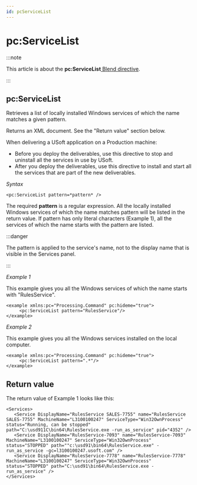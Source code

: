 ```yaml
---
id: pcServiceList
---
```


# pc:ServiceList




:::note

This article is about the **pc:ServiceList**[ Blend directive](/docs/Repositories/Blend_directives).

:::

## **pc:ServiceList**

Retrieves a list of locally installed Windows services of which the name matches a given pattern.

Returns an XML document. See the "Return value" section below.

When delivering a USoft application on a Production machine:

- Before you deploy the deliverables, use this directive to stop and uninstall all the services in use by USoft.
- After you deploy the deliverables, use this directive to install and start all the services that are part of the new deliverables.

*Syntax*

```
<pc:ServiceList pattern=*pattern* />
```

The required **pattern** is a regular expression. All the locally installed Windows services of which the name matches pattern will be listed in the return value. If pattern has only literal characters (Example 1), all the services of which the name starts with the pattern are listed.


:::danger

The pattern is applied to the service's name, not to the display name that is visible in the Services panel.

:::

*Example 1*

This example gives you all the Windows services of which the name starts with "RulesService".

```language-xml
<example xmlns:pc="Processing.Command" pc:hideme="true">
     <pc:ServiceList pattern="RulesService"/>
</example>
```

*Example 2*

This example gives you all the Windows services installed on the local computer.

```language-xml
<example xmlns:pc="Processing.Command" pc:hideme="true">
     <pc:ServiceList pattern=".*"/>
</example>
```

## Return value

The return value of Example 1 looks like this:

```language-xml
<Services>
   <Service DisplayName="RulesService SALES-7755" name="RulesService SALES-7755" MachineName="L3100100247" ServiceType="Win32OwnProcess" status="Running, can be stopped" path="C:\usd911C\bin64\RulesService.exe -run_as_service" pid="4352" />
   <Service DisplayName="RulesService-7093" name="RulesService-7093" MachineName="L3100100247" ServiceType="Win32OwnProcess" status="STOPPED" path=""c:\usd91\bin64\RulesService.exe" -run_as_service -gc=l3100100247.usoft.com" />
   <Service DisplayName="RulesService-7778" name="RulesService-7778" MachineName="L3100100247" ServiceType="Win32OwnProcess" status="STOPPED" path="C:\usd91\bin64\RulesService.exe -run_as_service" />
</Services>
```

 